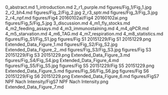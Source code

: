 0_abstract.md
1_introduction.md
2_r1_purple.md
figures/Fig_1/Fig_1.jpg
2_r2_bh4.md
figures/Fig_2/Fig_2.jpg
2_r3_sptr.md
figures/Fig_3/Fig_3.jpg
2_r4_npf.md
figures/Fig4 20160102ai/Fig4 20160102ai.png
figures/Fig_5/Fig_5.jpg
3_discussion.md
4_m1_fly_stocks.md
4_m2_feeding_assays.md
4_m3_immunostaining.md
4_m4_qPCR.md
4_m5_starvation.md
4_m6_TAG.md
4_m7_respiration.md
4_m8_statistics.md
figures/Fig_S1/Fig_S1.jpg
figures/Fig S1 20151229/Fig S1 20151229.png
Extended_Data_Figure_1.md
figures/Fig_S2/Fig_S2.jpg
Extended_Data_Figure_2_.md
figures/Fig_S3/Fig_S3.jpg
figures/Fig S3 20151229/Fig S3 20151229.png
Extended_Data_Figure_3.md
figures/Fig_S4/Fig_S4.jpg
Extended_Data_Figure_4.md
figures/Fig_S5/Fig_S5.jpg
figures/Fig S5 20151229/Fig S5 20151229.png
Extended_Data_Figure_5.md
figures/Fig_S6/Fig_S6.jpg
figures/Fig S6 20151229/Fig S6 20151229.png
Extended_Data_Figure_6.md
figures/FigS7 NPF Nach Intensity/FigS7 NPF Nach Intensity.png
Extended_Data_Figure_7.md